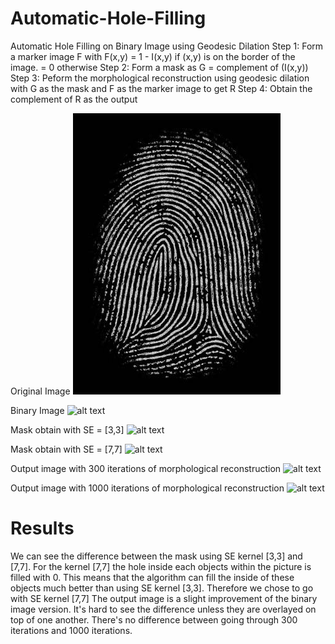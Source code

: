 # Automatic-Hole-Filling
Automatic Hole Filling on Binary Image using Geodesic Dilation
Step 1: Form a marker image F with
        F(x,y) = 1 - I(x,y) if (x,y) is on the border of the image.
               = 0 otherwise
Step 2: Form a mask as G = complement of (I(x,y))
Step 3: Peform the morphological reconstruction using geodesic dilation with G as the mask and F as the marker image to get R
Step 4: Obtain the complement of R as the output

Original Image
![alt text](https://github.com/hqdang/Automatic-Hole-Filling/blob/master/fingerprint.jpg)

Binary Image
![alt text](https://github.com/hqdang/Automatic-Hole-Filling/blob/master/fingerprint_bw.jpg)

Mask obtain with SE = [3,3]
![alt text](https://github.com/hqdang/Automatic-Hole-Filling/blob/master/mask_boundary_3.jpg)

Mask obtain with SE = [7,7]
![alt text](https://github.com/hqdang/Automatic-Hole-Filling/blob/master/mask_boundary_7.jpg)

Output image with 300 iterations of morphological reconstruction
![alt text](https://github.com/hqdang/Automatic-Hole-Filling/blob/master/fingerprint300.jpg)

Output image with 1000 iterations of morphological reconstruction
![alt text](https://github.com/hqdang/Automatic-Hole-Filling/blob/master/fingerprint1000.jpg)

# Results
We can see the difference between the mask using SE kernel [3,3] and [7,7]. For the kernel [7,7] the hole inside each objects within the picture is filled with 0. This means that the algorithm can fill the inside of these objects much better than using SE kernel [3,3]. Therefore we chose to go with SE kernel [7,7]
The output image is a slight improvement of the binary image version. It's hard to see the difference unless they are overlayed on top of one another. There's  no difference between going through 300 iterations and 1000 iterations. 
